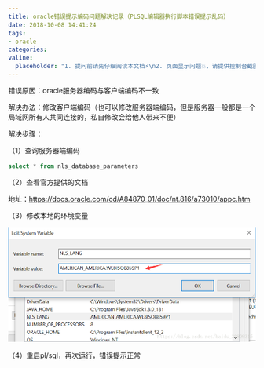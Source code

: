 ```yaml
---
title: oracle错误提示编码问题解决记录（PLSQL编辑器执行脚本错误提示乱码）
date: 2018-10-08 14:41:24
tags:
- oracle
categories:
valine:
  placeholder: "1. 提问前请先仔细阅读本文档⚡\n2. 页面显示问题💥，请提供控制台截图📸或者您的测试网址\n3. 其他任何报错💣，请提供详细描述和截图📸，祝食用愉快💪"
---
```


错误原因：oracle服务器编码与客户端编码不一致

解决办法：修改客户端编码（也可以修改服务器端编码，但是服务器一般都是一个局域网所有人共同连接的，私自修改会给他人带来不便）

解决步骤：

（1）查询服务器端编码

```sql
select * from nls_database_parameters
```

（2）查看官方提供的文档

地址：https://docs.oracle.com/cd/A84870_01/doc/nt.816/a73010/appc.htm

（3）修改本地的环境变量

![nls01](../images/nls01.png)

（4）重启pl/sql，再次运行，错误提示正常 
